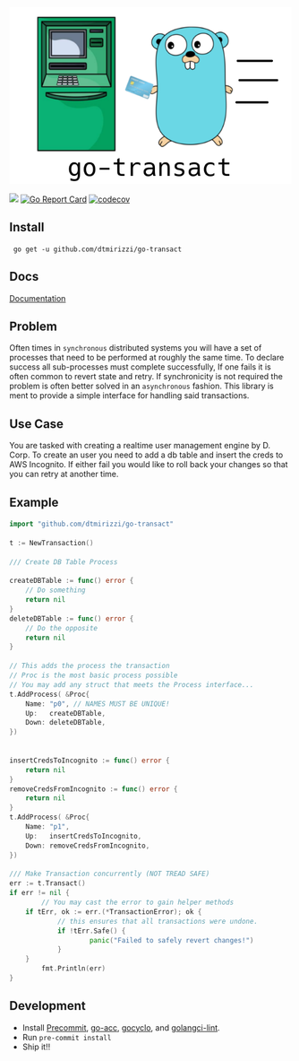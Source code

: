 
![](assets/logo.png)

![](https://github.com/dtmirizzi/go-transact/workflows/test/badge.svg)
[![Go Report Card](https://goreportcard.com/badge/github.com/dtmirizzi/go-transact)](https://goreportcard.com/report/github.com/dtmirizzi/go-transact)
[![codecov](https://codecov.io/gh/dtmirizzi/go-transact/branch/master/graph/badge.svg?token=RF05N77J6O)](https://codecov.io/gh/dtmirizzi/go-transact)

## Install 
```$xslt
 go get -u github.com/dtmirizzi/go-transact
```
## Docs 
[Documentation](https://pkg.go.dev/github.com/dtmirizzi/go-transact/pkg)
## Problem
Often times in `synchronous` distributed systems you will have a set of processes 
that need to be performed at roughly the same time. 
To declare success all sub-processes must complete successfully, 
If one fails it is often common to revert state and retry. 
If synchronicity is not required the problem
is often better solved in an `asynchronous` fashion. This library is ment to provide a simple interface for handling said transactions.  

## Use Case
You are tasked with creating a realtime user management engine by D. Corp.
To create an user you need to add a db table and insert the creds to AWS Incognito.
If either fail you would like to roll back your changes so that you can retry at another time.  

## Example 
```go
import "github.com/dtmirizzi/go-transact"

t := NewTransaction()
	
/// Create DB Table Process

createDBTable := func() error {
    // Do something 
	return nil
}
deleteDBTable := func() error {
    // Do the opposite 
	return nil
}

// This adds the process the transaction 
// Proc is the most basic process possible 
// You may add any struct that meets the Process interface...
t.AddProcess( &Proc{
	Name: "p0", // NAMES MUST BE UNIQUE!
	Up:   createDBTable,
	Down: deleteDBTable,
})


insertCredsToIncognito := func() error {
	return nil
}
removeCredsFromIncognito := func() error {
	return nil
}
t.AddProcess( &Proc{
	Name: "p1",
	Up:   insertCredsToIncognito,
	Down: removeCredsFromIncognito,
})

/// Make Transaction concurrently (NOT TREAD SAFE)
err := t.Transact()
if err != nil {
    	// You may cast the error to gain helper methods 
	if tErr, ok := err.(*TransactionError); ok {
        	// this ensures that all transactions were undone. 
        	if !tErr.Safe() {
            		panic("Failed to safely revert changes!")
        	}
   	}
    	fmt.Println(err)	
}
```
## Development
- Install [Precommit](https://pre-commit.com/), [go-acc](https://github.com/ory/go-acc), 
[gocyclo](https://github.com/fzipp/gocyclo), 
and [golangci-lint](https://github.com/golangci/golangci-lint).
- Run ```pre-commit install```
- Ship it!! 
